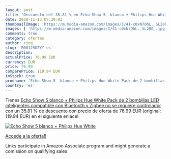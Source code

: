 ```yaml
---
layout: post
title: 'Descuento del 35.81 % en Echo Show 5  blanco + Philips Hue White '
date: 2020-11-13 07:39:03
thumbnailImage: 'https://m.media-amazon.com/images/I/41-c0xN7QhL._SL200_.jpg'
images: [ 'https://m.media-amazon.com/images/I/41-c0xN7QhL._SL200_.jpg' ]
comments: true
category: ofertas
author: ring
slug: 'B08125GZYY-es'
description:
actualPrice: 76.99 EUR
currency: EUR
price: 76.99
comparePrice: 119.94 EUR
inStock: true
prodname: 'Echo Show 5  blanco + Philips Hue White Pack de 2 bombillas LED inteligentes  compatible con Bluetooth y Zigbee  no se requiere controlador'
country: 'es'
---
```


Tienes [Echo Show 5  blanco + Philips Hue White Pack de 2 bombillas LED inteligentes  compatible con Bluetooth y Zigbee  no se requiere controlador](https://www.amazon.es/dp/B08125GZYY/?tag=tolees-21) con un 35.81 % de descuento con precio de oferta de 76.99 EUR (original: 119.94 EUR) en el siguiente enlace!

[![Echo Show 5  blanco + Philips Hue White ](https://m.media-amazon.com/images/I/41-c0xN7QhL._SL200_.jpg)](https://www.amazon.es/dp/B08125GZYY/?tag=tolees-21)

[Accede a la oferta!!](https://www.amazon.es/dp/B08125GZYY/?tag=tolees-21)

Links participate in Amazon Associate program and might generate a comission on qualifying sales


